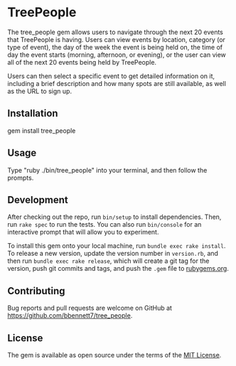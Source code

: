 # TreePeople

The tree_people gem allows users to navigate through the next 20 events that TreePeople is having. Users can view events by location, category (or type of event), the day of the week the event is being held on, the time of day the event starts (morning, afternoon, or evening), or the user can view all of the next 20 events being held by TreePeople.

Users can then select a specific event to get detailed information on it, including a brief description and how many spots are still available, as well as the URL to sign up.

## Installation

gem install tree_people

## Usage

Type "ruby ./bin/tree_people" into your terminal, and then follow the prompts.

## Development

After checking out the repo, run `bin/setup` to install dependencies. Then, run `rake spec` to run the tests. You can also run `bin/console` for an interactive prompt that will allow you to experiment.

To install this gem onto your local machine, run `bundle exec rake install`. To release a new version, update the version number in `version.rb`, and then run `bundle exec rake release`, which will create a git tag for the version, push git commits and tags, and push the `.gem` file to [rubygems.org](https://rubygems.org).

## Contributing

Bug reports and pull requests are welcome on GitHub at https://github.com/bbennett7/tree_people.

## License

The gem is available as open source under the terms of the [MIT License](https://opensource.org/licenses/MIT).
